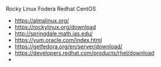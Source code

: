 Rocky Linux
Fodera
Redhat
CentOS

- https://almalinux.org/
- https://rockylinux.org/download
- http://springdale.math.ias.edu/
- https://yum.oracle.com/index.html
- https://getfedora.org/en/server/download/
- https://developers.redhat.com/products/rhel/download
- 

